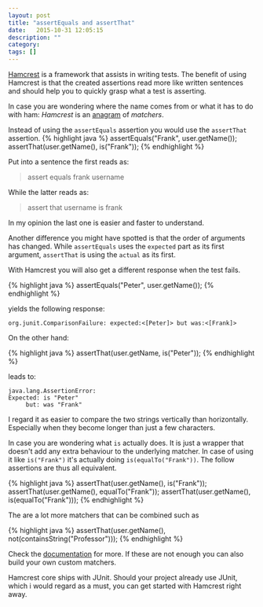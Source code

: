 ```yaml
---
layout: post
title: "assertEquals and assertThat"
date:   2015-10-31 12:05:15
description: ""
category:
tags: []
---
```


[Hamcrest](http://hamcrest.org/JavaHamcrest/) is a framework that assists in writing tests. The benefit of using Hamcrest is that the created assertions read more like written sentences and should help you to quickly grasp what a test is asserting.

In case you are wondering where the name comes from or what it has to do with ham: _Hamcrest_ is an [anagram](https://en.wikipedia.org/wiki/Anagram) of _matchers_.

Instead of using the `assertEquals` assertion you would use the `assertThat` assertion.
{% highlight java %}
assertEquals("Frank", user.getName());
assertThat(user.getName(), is("Frank"));
{% endhighlight %}

Put into a sentence the first reads as:

> assert equals frank username

While the latter reads as:

> assert that username is frank

In my opinion the last one is easier and faster to understand.

Another difference you might have spotted is that the order of arguments has changed. While `assertEquals` uses the `expected` part as its first argument, `assertThat` is using the `actual` as its first.

With Hamcrest you will also get a different response when the test fails.

{% highlight java %}
assertEquals("Peter", user.getName());
{% endhighlight %}

yields the following response:

```
org.junit.ComparisonFailure: expected:<[Peter]> but was:<[Frank]>
```

On the other hand:

{% highlight java %}
assertThat(user.getName, is("Peter"));
{% endhighlight %}

leads to:

```
java.lang.AssertionError:
Expected: is "Peter"
     but: was "Frank"
```

I regard it as easier to compare the two strings vertically than horizontally. Especially when they become longer than just a few characters.

In case you are wondering what `is` actually does. It is just a wrapper that doesn't add any extra behaviour to the underlying matcher. In case of using it like `is("Frank")` it's actually doing `is(equalTo("Frank"))`. The follow assertions are thus all equivalent.

{% highlight java %}
assertThat(user.getName(), is("Frank"));
assertThat(user.getName(), equalTo("Frank"));
assertThat(user.getName(), is(equalTo("Frank")));
{% endhighlight %}

The are a lot more matchers that can be combined such as

{% highlight java %}
assertThat(user.getName(), not(containsString("Professor")));
{% endhighlight %}

Check the [documentation](http://hamcrest.org/JavaHamcrest/javadoc/1.3/org/hamcrest/Matchers.html) for more. If these are not enough you can also build your own custom matchers.

Hamcrest core ships with JUnit. Should your project already use JUnit, which i would regard as a must, you can get started with Hamcrest right away.
